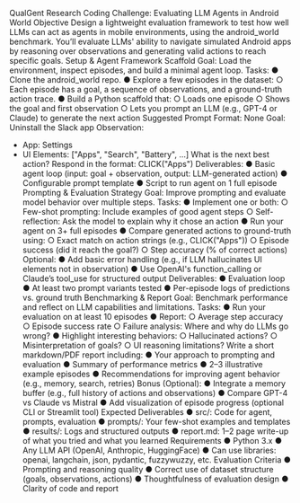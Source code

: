 QualGent Research Coding Challenge: Evaluating LLM
Agents in Android World
Objective
Design a lightweight evaluation framework to test how well LLMs can act as agents in mobile
environments, using the android_world benchmark. You’ll evaluate LLMs' ability to navigate
simulated Android apps by reasoning over observations and generating valid actions to reach
specific goals.
Setup & Agent Framework Scaffold
Goal: Load the environment, inspect episodes, and build a minimal agent loop.
Tasks:
● Clone the android_world repo.
● Explore a few episodes in the dataset:
○ Each episode has a goal, a sequence of observations, and a ground-truth action
trace.
● Build a Python scaffold that:
○ Loads one episode
○ Shows the goal and first observation
○ Lets you prompt an LLM (e.g., GPT-4 or Claude) to generate the next action
Suggested Prompt Format:
None
Goal: Uninstall the Slack app
Observation:
- App: Settings
- UI Elements: ["Apps", "Search", "Battery", ...]
What is the next best action? Respond in the format:
CLICK("Apps")
Deliverables:
● Basic agent loop (input: goal + observation, output: LLM-generated action)
● Configurable prompt template
● Script to run agent on 1 full episode
Prompting & Evaluation Strategy
Goal: Improve prompting and evaluate model behavior over multiple steps.
Tasks:
● Implement one or both:
○ Few-shot prompting: Include examples of good agent steps
○ Self-reflection: Ask the model to explain why it chose an action
● Run your agent on 3+ full episodes
● Compare generated actions to ground-truth using:
○ Exact match on action strings (e.g., CLICK("Apps"))
○ Episode success (did it reach the goal?)
○ Step accuracy (% of correct actions)
Optional:
● Add basic error handling (e.g., if LLM hallucinates UI elements not in observation)
● Use OpenAI's function_calling or Claude’s tool_use for structured output
Deliverables:
● Evaluation loop
● At least two prompt variants tested
● Per-episode logs of predictions vs. ground truth
Benchmarking & Report
Goal: Benchmark performance and reflect on LLM capabilities and limitations.
Tasks:
● Run your evaluation on at least 10 episodes
● Report:
○ Average step accuracy
○ Episode success rate
○ Failure analysis: Where and why do LLMs go wrong?
● Highlight interesting behaviors:
○ Hallucinated actions?
○ Misinterpretation of goals?
○ UI reasoning limitations?
Write a short markdown/PDF report including:
● Your approach to prompting and evaluation
● Summary of performance metrics
● 2–3 illustrative example episodes
● Recommendations for improving agent behavior (e.g., memory, search, retries)
Bonus (Optional):
● Integrate a memory buffer (e.g., full history of actions and observations)
● Compare GPT-4 vs Claude vs Mistral
● Add visualization of episode progress (optional CLI or Streamlit tool)
Expected Deliverables
● src/: Code for agent, prompts, evaluation
● prompts/: Your few-shot examples and templates
● results/: Logs and structured outputs
● report.md: 1–2 page write-up of what you tried and what you learned
Requirements
● Python 3.x
● Any LLM API (OpenAI, Anthropic, HuggingFace)
● Can use libraries: openai, langchain, json, pydantic, fuzzywuzzy, etc.
Evaluation Criteria
● Prompting and reasoning quality
● Correct use of dataset structure (goals, observations, actions)
● Thoughtfulness of evaluation design
● Clarity of code and report
